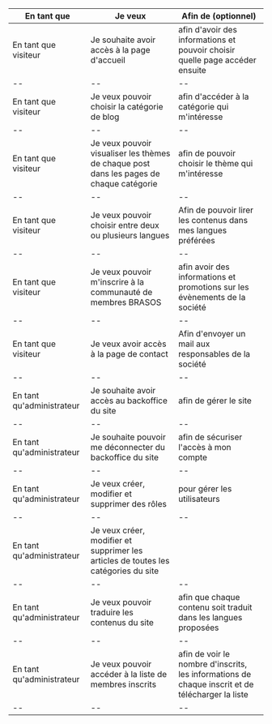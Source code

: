 | En tant que | Je veux | Afin de (optionnel) |
|--|--|--|
| En tant que visiteur | Je souhaite avoir accès à la page d'accueil | afin d'avoir des informations et pouvoir choisir quelle page accéder ensuite
|--|--|--|
| En tant que visiteur | Je veux pouvoir choisir la catégorie de blog | afin d'accéder à la catégorie qui m'intéresse
|--|--|--|
| En tant que visiteur | Je veux pouvoir visualiser les thèmes de chaque post dans les pages de chaque catégorie | afin de pouvoir choisir le thème qui m'intéresse 
|--|--|--|
| En tant que visiteur | Je veux pouvoir choisir entre deux ou plusieurs langues | Afin de pouvoir lirer les contenus dans mes langues préférées
|--|--|--|
| En tant que visiteur | Je veux pouvoir m'inscrire à la communauté de membres BRASOS | afin avoir des informations et promotions sur les évènements de la société
|--|--|--|
| En tant que visiteur | Je veux avoir accès à la page de contact | Afin d'envoyer un mail aux responsables de la société
|--|--|--|
| En tant qu'administrateur | Je souhaite avoir accès au backoffice du site | afin de gérer le site
|--|--|--|
| En tant qu'administrateur | Je souhaite pouvoir me déconnecter du backoffice du site | afin de sécuriser l'accès à mon compte
|--|--|--|
| En tant qu'administrateur | Je veux créer, modifier et supprimer des rôles | pour gérer les utilisateurs
|--|--|--|
| En tant qu'administrateur | Je veux créer, modifier et supprimer les articles de toutes les catégories du site |
|--|--|--|
| En tant qu'administrateur | Je veux pouvoir traduire les contenus du site | afin que chaque contenu soit traduit dans les langues proposées
|--|--|--|
| En tant qu'administrateur | Je veux pouvoir accéder à la liste de membres inscrits | afin de voir le nombre d'inscrits, les informations de chaque inscrit et de télécharger la liste
|--|--|--|